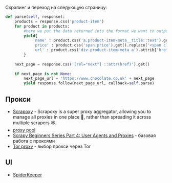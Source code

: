 Скрапинг и переход на следующую страницу:

```python
def parse(self, response):  
    products = response.css('product-item')  
    for product in products:  
        #here we put the data returned into the format we want to output for our csv or json file  
        yield{  
            'name' : product.css('a.product-item-meta__title::text').get(),  
            'price' : product.css('span.price').get().replace('<span class="price">\n <span class="visually-hidden">Sale price</span>','').replace('</span>',''),  
            'url' : product.css('div.product-item-meta a').attrib['href'],  
        }  
  
    next_page = response.css('[rel="next"] ::attr(href)').get()  
  
    if next_page is not None:  
        next_page_url = 'https://www.chocolate.co.uk' + next_page  
        yield response.follow(next_page_url, callback=self.parse)
```

## Прокси

- [Scrapoxy](https://scrapoxy.io/) - Scrapoxy is a super proxy aggregator, allowing you to manage all proxies in one place 🎯, rather than spreading it across multiple scrapers 🕸️. 
- [proxy pool](https://github.com/rejoiceinhope/scrapy-proxy-pool/blob/master/scrapy_proxy_pool/middlewares.py)
- [Scrapy Beginners Series Part 4: User Agents and Proxies](https://scrapeops.io/python-scrapy-playbook/scrapy-beginners-guide-user-agents-proxies/) - базовая работа с проксями
- [Tor proxy](https://datawookie.dev/blog/2021/06/scrapy-rotating-tor-proxy/) - выбор прокси через Tor

## UI

- [SpiderKeeper](https://github.com/DormyMo/SpiderKeeper)